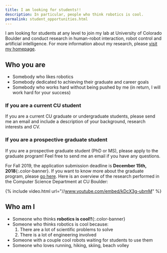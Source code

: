 ```yaml
---
title: I am looking for students!!
description: In particular, people who think robotics is cool.
permalink: student_opportunities.html
---
```


I am looking for students at any level to join my lab at University of Colorado Boulder and conduct research in human-robot interaction, robot control and artificial intelligence. For more information about my research, please [visit my homepage](/).

## Who you are

 * Somebody who likes robotics
 * Somebody dedicated to achieving their graduate and career goals
 * Somebody who works hard without being pushed by me (in return, I will work hard for your success)

### If you are a current CU student

If you are a current CU graduate or undergraduate students, please send me an email and include a description of your background, research interests and CV. ​

### If you are a prospective graduate student

If you are a prospective graduate student (PhD or MS), please apply to the graduate program! Feel free to send me an email if you have any questions.

For Fall 2019, the application submission deadline is **December 15th, 2018**{:.color-banner}.
If you want to know more about the graduate program, please [go here](https://www.colorado.edu/cs/apply/graduate-admissions). Here is an overview of the research performed in the Computer Science Department at CU Boulder:

{% include video.html url="//www.youtube.com/embed/kDcX3g-ubmM" %}

## Who am I

 * Someone who thinks **robotics is cool!!**{:.color-banner}
 * Someone who thinks robotics is cool because:
   1. There are a lot of scientific problems to solve
   2. There is a lot of engineering involved
 * Someone with a couple cool robots waiting for students to use them
 * Someone who loves running, hiking, skiing, beach volley




